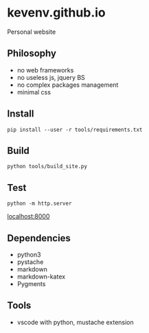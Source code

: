 # kevenv.github.io
Personal website

## Philosophy
- no web frameworks
- no useless js, jquery BS
- no complex packages management
- minimal css

## Install
`pip install --user -r tools/requirements.txt`

## Build
`python tools/build_site.py`

## Test
`python -m http.server`

[localhost:8000](localhost:8000)

## Dependencies
- python3
- pystache
- markdown
- markdown-katex
- Pygments

## Tools
- vscode with python, mustache extension
